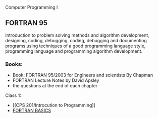 Computer Programming I

## FORTRAN 95

Introduction to problem solving methods and algorithm development, designing, coding, debugging, coding, debugging and documenting programs using techniques of a good programming language style, programming language and programming algorithm development. 


### Books:
- Book: FORTRAN 95/2003 for Engineers and scientists By Chapman
- FORTRAN Lecture Notes by David Apsley
-  the questions at the end of each chapter

Class 1:
- [[CPS 201/Introcution to Programming]]
- [FORTRAN BASICS](CPS%20201/FORTRAN%20BASICS.md)



